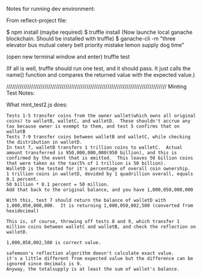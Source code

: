 Notes for running dev environment:

From reflect-project file:

$ npm install 
(maybe required) $ truffle install
(Now launche local ganache blockchain.  Should be installed with truffle)
$ ganache-cli -m "three elevator bus mutual celery belt priority mistake lemon supply dog time"

(open new terminal window and enter)
truffle test

(If all is well, truffle should run one test, and it should pass.  It just calls the name() function and compares the returned value with the expected value.)

////////////////////////////////////////////////////////////////////////////////////
Minting Test Notes:

What mint_test2.js does:

    Tests 1-5 transfer coins from the owner wallet(which owns all original coins) to walletB, walletC, and walletD.  These shouldn't accrue any tax because owner is exempt to them, and test 5 confirms that on walletB
    Tests 7-9 transfer coins between walletB and walletC, while checking the distribution in walletD.
    In test 7, walletB transfers 1 trillion coins to walletC.  Actual amount transferred is 950,000,000,000(950 billion), and this is confirmed by the event that is emitted.  This leaves 50 billion coins that were taken as the tax(5% of 1 trillion is 50 billion).  
    WalletD is the tested for it's percentage of overall coin ownership.  1 trillion coins in walletD, devided by 1 quadrillion overall, equals 0.1 percent.
    50 billion * 0.1 percent = 50 million.
    Add that back to the original balance, and you have 1,000,050,000,000

    With this, test 7 should return the balance of walletD with 1,000,050,000,000.  It is returning 1,000,050,002,500 (converted from hexidecimal)

    This is, of course, throwing off tests 8 and 9, which transfer 1 million coins between walletC and walletB, and check the reflection on walletD.
    
    1,000,050,002,500 is correct value.
    
    safemoon's reflection algorithm doesn't calculate exact value.
    it's a little different from expected value but the difference can be ignored since decimals is 9.
    Anyway, the totalsupply is at least the sum of wallet's balance.

